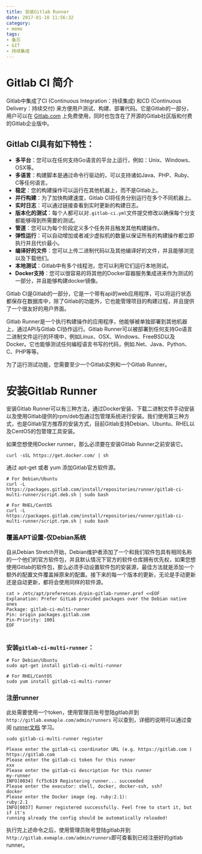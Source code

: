 ```yaml
---
title: 安装Gitlab Runner
date: 2017-01-18 11:56:32
category: 
- memo
tags:
- 备忘
- GIT
- 持续集成
---
```


# Gitlab CI 简介

Gitlab中集成了CI (Continuous Integration：持续集成) 和CD (Continuous Delivery：持续交付) 来方便用户测试、构建、部署代码。它是Gitlab的一部分，用户可以在 [Gitlab.com](https://gitlab.com/) 上免费使用，同时也包含在了开源的Gitlab社区版和付费的Gitlab企业版中。

## Gitlab CI具有如下特性：

- **多平台**：您可以在任何支持Go语言的平台上运行，例如：Unix、Windows、OSX等。
- **多语言**：构建脚本是通过命令行驱动的，可以支持诸如Java、PHP、Ruby、C等任何语言。
- **稳定**：您的构建操作可以运行在其他机器上，而不是Gitlab上。
- **并行构建**：为了加快构建速度，Gitlab CI将任务分别运行在多个不同机器上。
- **实时日志**：可以通过链接查看到实时更新的构建日志。
- **版本化的测试**：每个人都可以对`.gitlab-ci.yml`文件提交修改以确保每个分支都能够得到所需要的测试。
- **管道**：您可以为每个阶段定义多个任务并且触发其他构建操作。
- **弹性运行**：可以自动增加或者减少虚拟机的数量以保证所有的构建操作都立即执行并且代价最小。
- **编译好的文件**：您可以上传二进制代码以及其他编译好的文件，并且能够浏览以及下载他们。
- **本地测试**：Gitlab中有多个线程池，您可以利用它们运行本地测试。
- **Docker支持**：您可以很容易的将其他的Docker容器服务集成进来作为测试的一部分，并且能够构建docker镜像。


Gitlab CI是Gitlab的一部分，它是一个带有api的web应用程序，可以将运行状态都保存在数据库中，除了Gitlab的功能外，它也能管理项目的构建过程，并且提供了一个很友好的用户界面。

Gitlab Runner是一个执行构建操作的应用程序，他能够被单独部署到其他机器上，通过API与Gitlab CI协作运行。Gitlab Runner可以被部署到任何支持Go语言二进制文件运行的环境中，例如Linux、OSX、Windows、FreeBSD以及Docker。它也能够测试任何编程语言书写的代码，例如.Net、Java、Python、C、PHP等等。

为了运行测试功能，您需要至少一个Gitlab实例和一个Gitlab Runner。

# 安装Gitlab Runner

安装Gitlab Runner可以有三种方法，通过Docker安装、下载二进制文件手动安装以及使用Gitlab提供的rpm/deb包通过包管理系统进行安装。我们使用第三种方式，也是Gitlab官方推荐的安装方式，目前Gitlab支持Debian、Ubuntu、RHEL以及CentOS的包管理工具安装。

如果您想使用Docker runner，那么必须要在安装Gitlab Runner之前安装它。
```
curl -sSL https://get.docker.com/ | sh
```

通过 apt-get 或者 yum 添加Gitlab官方软件源。
```
# For Debian/Ubuntu
curl -L https://packages.gitlab.com/install/repositories/runner/gitlab-ci-multi-runner/script.deb.sh | sudo bash

# For RHEL/CentOS
curl -L https://packages.gitlab.com/install/repositories/runner/gitlab-ci-multi-runner/script.rpm.sh | sudo bash
```

### 覆盖APT设置-仅Debian系统

自从Debian Stretch开始，Debian维护者添加了一个和我们软件包具有相同名称的一个他们的官方软件包，并且默认情况下官方的软件仓库拥有优先权，如果您想使用Gitlab的软件包，那么必须手动设置软件包的安装源，最佳方法就是添加一个额外的配置文件覆盖掉原来的配置。接下来的每一个版本的更新，无论是手动更新还是自动更新，都将会使用同样的软件源。

```
cat > /etc/apt/preferences.d/pin-gitlab-runner.pref <<EOF
Explanation: Prefer GitLab provided packages over the Debian native ones
Package: gitlab-ci-multi-runner
Pin: origin packages.gitlab.com
Pin-Priority: 1001
EOF
```

# 

### 安装`gitlab-ci-multi-runner`：
```
# For Debian/Ubuntu
sudo apt-get install gitlab-ci-multi-runner

# For RHEL/CentOS
sudo yum install gitlab-ci-multi-runner
```

### 注册runner

此处需要使用一个token，使用管理员账号登陆gitlab并到`http://gitlab.exmaple.com/admin/runners` 可以查到，详细的说明可以通过查阅 [runner文档](http://doc.gitlab.com/ce/ci/runners/README.html) 学习。

```
sudo gitlab-ci-multi-runner register

Please enter the gitlab-ci coordinator URL (e.g. https://gitlab.com )
https://gitlab.com
Please enter the gitlab-ci token for this runner
xxx
Please enter the gitlab-ci description for this runner
my-runner
INFO[0034] fcf5c619 Registering runner... succeeded
Please enter the executor: shell, docker, docker-ssh, ssh?
docker
Please enter the Docker image (eg. ruby:2.1):
ruby:2.1
INFO[0037] Runner registered successfully. Feel free to start it, but if it's
running already the config should be automatically reloaded!
```

执行完上述命令之后，使用管理员账号登陆gitlab并到`http://gitlab.exmaple.com/admin/runners`即可查看到已经注册好的gitlab runner。

